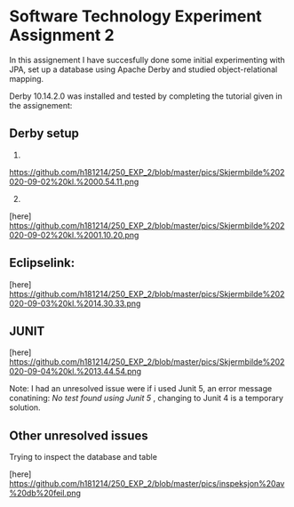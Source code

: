 # Software Technology Experiment Assignment 2

In this assignement I have succesfully done some initial experimenting with JPA, set up a database using Apache Derby and studied object-relational mapping. 


Derby 10.14.2.0 was installed and tested by completing the tutorial given in the assignement:

## Derby setup

1.
https://github.com/h181214/250_EXP_2/blob/master/pics/Skjermbilde%202020-09-02%20kl.%2000.54.11.png

2.
[here] https://github.com/h181214/250_EXP_2/blob/master/pics/Skjermbilde%202020-09-02%20kl.%2001.10.20.png

## Eclipselink:

[here] https://github.com/h181214/250_EXP_2/blob/master/pics/Skjermbilde%202020-09-03%20kl.%2014.30.33.png

## JUNIT

[here] https://github.com/h181214/250_EXP_2/blob/master/pics/Skjermbilde%202020-09-04%20kl.%2013.44.54.png

Note: I had an unresolved issue were if i used Junit 5, an error message conatining: <i> No test found using Junit 5 </i> , changing to Junit 4 is a temporary solution. 


## Other unresolved issues

Trying to inspect the database and table 


[here] https://github.com/h181214/250_EXP_2/blob/master/pics/inspeksjon%20av%20db%20feil.png
